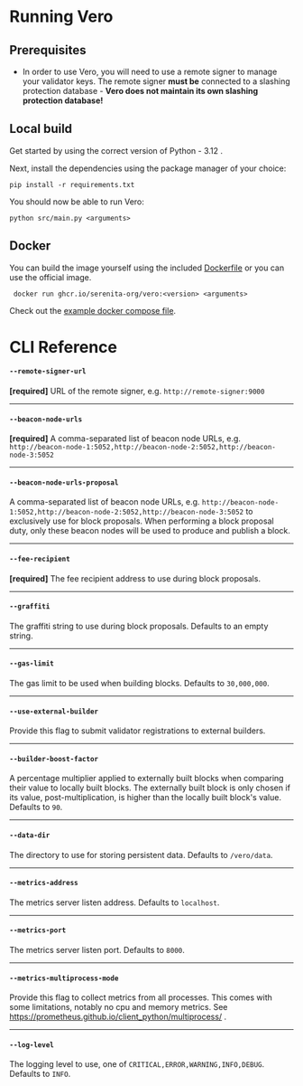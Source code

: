# Running Vero

## Prerequisites

- In order to use Vero, you will need to use a remote signer
to manage your validator keys. The remote signer **must be**
connected to a slashing protection database - **Vero does
not maintain its own slashing protection database!**

## Local build

Get started by using the correct version of Python - 3.12 .

Next, install the dependencies using the package manager of your choice:

```
pip install -r requirements.txt
```

You should now be able to run Vero:

```
python src/main.py <arguments>
```


## Docker

You can build the image yourself using the included [Dockerfile](../Dockerfile) or you can use the official image.

```
 docker run ghcr.io/serenita-org/vero:<version> <arguments>
 ```

Check out the [example docker compose file](../compose-example.yaml).


# CLI Reference

#### `--remote-signer-url`

**[required]** URL of the remote signer, e.g. `http://remote-signer:9000`
___

#### `--beacon-node-urls`

**[required]** A comma-separated list of beacon node URLs, e.g. `http://beacon-node-1:5052,http://beacon-node-2:5052,http://beacon-node-3:5052`
___

#### `--beacon-node-urls-proposal`

A comma-separated list of beacon node URLs, e.g. `http://beacon-node-1:5052,http://beacon-node-2:5052,http://beacon-node-3:5052` to
exclusively use for block proposals. When performing a block proposal duty,
only these beacon nodes will be used to produce and publish a block.
___

#### `--fee-recipient`

**[required]** The fee recipient address to use during block proposals.
___

#### `--graffiti`

The graffiti string to use during block proposals. Defaults to an empty string.
___

#### `--gas-limit`

The gas limit to be used when building blocks. Defaults to `30,000,000`.
___

#### `--use-external-builder`

Provide this flag to submit validator registrations to external builders.
___

#### `--builder-boost-factor`

A percentage multiplier applied to externally built blocks when comparing their value
to locally built blocks. The externally built block is only chosen if its value,
post-multiplication, is higher than the locally built block's value. Defaults to `90`.
___

#### `--data-dir`

The directory to use for storing persistent data. Defaults to `/vero/data`.
___

#### `--metrics-address`

The metrics server listen address. Defaults to `localhost`.
___

#### `--metrics-port`

The metrics server listen port. Defaults to `8000`.
___

#### `--metrics-multiprocess-mode`

Provide this flag to collect metrics from all processes. This comes with some limitations, notably no cpu and memory metrics. See https://prometheus.github.io/client_python/multiprocess/ .
___

#### `--log-level`

The logging level to use, one of `CRITICAL,ERROR,WARNING,INFO,DEBUG`. Defaults to `INFO`.
